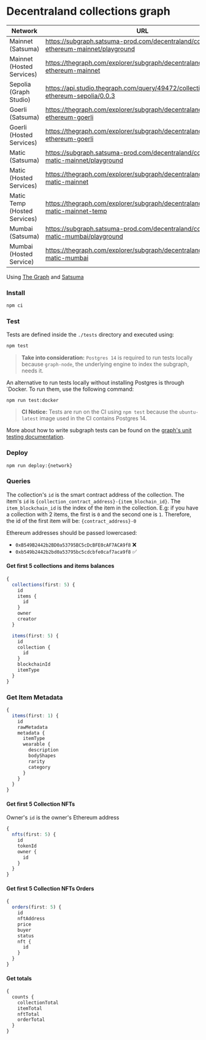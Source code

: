 # Decentraland collections graph

|Network|URL|Current|Previous|
|-|-|-|-|
|Mainnet (Satsuma)|https://subgraph.satsuma-prod.com/decentraland/collections-ethereum-mainnet/playground|Qmf1ouGZcxBegEWodVy5fjFYFgQaB7wzw7j5rHwLcKeSXB|QmXAJWxr83ff8yqZkK8NrWUxETRHyXbq69sy2bmQznT136|
|Mainnet (Hosted Services)|https://thegraph.com/explorer/subgraph/decentraland/collections-ethereum-mainnet|QmPjcwU1HSxWAf9sMyAag6NGSYxP2Y2U2PAx4sPg15mmJZ|QmXAJWxr83ff8yqZkK8NrWUxETRHyXbq69sy2bmQznT136|
|Sepolia (Graph Studio)|https://api.studio.thegraph.com/query/49472/collections-ethereum-sepolia/0.0.3|Qmd7dUidBJrNqp6kKDifBfCumZ4efe9h81cX6GYkW1inHe|-|
|Goerli (Satsuma)|https://thegraph.com/explorer/subgraph/decentraland/collections-ethereum-goerli|QmSSzDJBxX7Kj4EqszCUw3AHiznkt5W1fJEpLhiTsVdaqN|QmbL8a1aMAuKoMZKNjjP2pzyekFqb6AdRWji3nsPnQkEoo|
|Goerli (Hosted Services)|https://thegraph.com/explorer/subgraph/decentraland/collections-ethereum-goerli|QmTNQHzovP1WLp1zBmJvU72uRpHhmzeHe1wb1hwysaXx6F|QmPtETAfzq2eCJ3U7HsS5ugC7L4WK4oNZ6RaNkYoKZZbZL|
|Matic (Satsuma)|https://subgraph.satsuma-prod.com/decentraland/collections-matic-mainnet/playground|Qmf1ouGZcxBegEWodVy5fjFYFgQaB7wzw7j5rHwLcKeSXB|QmUCo2VWg5Cj8C46nS1LNVemLbiXPcf2ad75d3dMrhdpJv|
|Matic (Hosted Services)|https://thegraph.com/explorer/subgraph/decentraland/collections-matic-mainnet|Qmf3igvJs24gozdwCwnDyPNz9DEBQMPQRFmEhUzEvgxZSq|QmUCo2VWg5Cj8C46nS1LNVemLbiXPcf2ad75d3dMrhdpJv|
|Matic Temp (Hosted Services)|https://thegraph.com/explorer/subgraph/decentraland/collections-matic-mainnet-temp|QmXyrt3tNkrnDRopnMdY7Na9y8jbKi1645gbR4cJTURbk5|QmUCo2VWg5Cj8C46nS1LNVemLbiXPcf2ad75d3dMrhdpJv|
|Mumbai (Satsuma)|https://subgraph.satsuma-prod.com/decentraland/collections-matic-mumbai/playground|QmeSvj8AMGwFcQSoDdbMnB1SrVhrhAYq2DaUukEdMDpZ3v|QmQRwsc2CCebd4KVHNVeTcLZacqc3PGU5gt6yEo1n19x7L|
|Mumbai (Hosted Service)|https://thegraph.com/explorer/subgraph/decentraland/collections-matic-mumbai|QmdwRWh1FeGi3bJFYkD1Hu8w2uHvAHzJqbdCtszymfoqDS|QmQRwsc2CCebd4KVHNVeTcLZacqc3PGU5gt6yEo1n19x7L|

Using [The Graph](https://thegraph.com) and [Satsuma](https://www.satsuma.xyz/)

### Install

```bash
npm ci
```

### Test

Tests are defined inside the `./tests` directory and executed using:

```bash
npm test
```

> **Take into consideration:**
>`Postgres 14` is required to run tests locally because `graph-node`, the underlying engine to index the subgraph, needs it.

An alternative to run tests locally without installing Postgres is through `Docker. To run them, use the following command:

```
npm run test:docker
```

> **CI Notice:**
> Tests are run on the CI using `npm test` because the `ubuntu-latest` image used in the CI contains Postgres 14.

More about how to write subgraph tests can be found on the [graph's unit testing documentation](https://thegraph.com/docs/en/developing/unit-testing-framework/).

### Deploy

```bash
npm run deploy:{network}
```

### Queries

The collection's `id` is the smart contract address of the collection.
The item's `id` is `{collection_contract_address}-{item_blochain_id}`. The `item_blockchain_id` is the index of the item in the collection. E.g: if you have a collection with 2 items, the first is `0` and the second one is `1`. Therefore, the id of the first item will be: `{contract_address}-0`

Ethereum addresses should be passed lowercased:

- `0xB549B2442b2BD0a53795BC5cDcBFE0cAF7ACA9f8` ❌
- `0xb549b2442b2bd0a53795bc5cdcbfe0caf7aca9f8` ✅

#### Get first 5 collections and items balances

```typescript
{
  collections(first: 5) {
    id
    items {
      id
    }
    owner
    creator
  }

  items(first: 5) {
    id
    collection {
      id
    }
    blockchainId
    itemType
  }
}
```

### Get Item Metadata

```typescript
{
  items(first: 1) {
    id
    rawMetadata
    metadata {
      itemType
      wearable {
        description
        bodyShapes
        rarity
        category
      }
    }
  }
}
```

#### Get first 5 Collection NFTs

Owner's `id` is the owner's Ethereum address

```typescript
{
  nfts(first: 5) {
    id
    tokenId
    owner {
      id
    }
  }
}
```

#### Get first 5 Collection NFTs Orders

```typescript
{
  orders(first: 5) {
    id
    nftAddress
    price
    buyer
    status
    nft {
      id
    }
  }
}
```

#### Get totals

```typescript
{
  counts {
    collectionTotal
    itemTotal
    nftTotal
    orderTotal
  }
}
```
